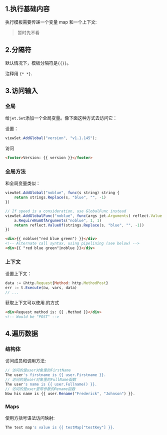## 1.执行基础内容

执行模板需要传递一个变量 map 和一个上下文:

> 暂时先不看

## 2.分隔符

默认情况下，模板分隔符是`{{}}`。

注释用 `{* *}`.

## 3.访问输入

### 全局

给`jet.Set`添加一个全局变量。像下面这种方式去访问它：

设置：

```js
viewSet.AddGlobal("version", "v1.1.145");
```

访问

```html
<footer>Version: {{ version }}</footer>
```

### 全局方法

和全局变量类似：

```js
viewSet.AddGlobal("noblue", func(s string) string {
    return strings.Replace(s, "blue", "", -1)
})

// If speed is a consideration, use GlobalFunc instead
viewSet.AddGlobalFunc("noblue", func(args jet.Arguments) reflect.Value {
    a.RequireNumOfArguments("noblue", 1, 1)
    return reflect.ValueOf(strings.Replace(s, "blue", "", -1))
})
```

```html
<div>{{ noblue("red blue green") }}</div>
<!-- Alternate call syntax, using pipelining (see below) -->
<div>{{ "red blue green"|noblue }}</div>
```

### 上下文

设置上下文：

```js
data := &http.Request{Method: http.MethodPost}
err := t.Execute(&w, vars, data)
// ...
```

获取上下文可以使用.的方式

```html
<div>Request method is: {{ .Method }}</div>
<!-- Would be "POST" -->
```

## 4.遍历数据

### 结构体

访问成员和调用方法:

```js
// 访问的是user对象里的FirstName
The user's firstname is {{ user.Firstname }}.
// 访问的是user对象里的FullName函数
The user's name is {{ user.Fullname() }}.
// 访问的是user里带参数的Rename函数
Now his name is {{ user.Rename("Frederick", "Johnson") }}.
```

### Maps

使用方括号语法访问映射:

```js
The test map's value is {{ testMap["testKey"] }}.
```
